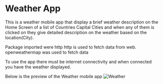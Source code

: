 # Weather App

This is a weather mobile app that display a brief weather description on 
the Home Screen of a list of Countries Capital Cities and when any of them 
is clicked on they give detailed description on the weather based on the location(City).

Package imported were http
http is used to fetch data from web.
openweathermap was used to fetch data


To use the app there must be internet connectivity
and when connected you have the weather displayed.

Below is  the preview of the Weather mobile app
![Weather](https://user-images.githubusercontent.com/56762506/155606002-3eb2bcd0-d070-4991-8ba6-47bb2adce922.gif)
